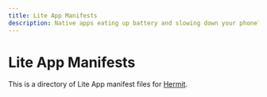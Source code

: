 ```yaml
---
title: Lite App Manifests
description: Native apps eating up battery and slowing down your phone? Switch to Lite Apps.
---
```


# Lite App Manifests

This is a directory of Lite App manifest files for [Hermit](https://hermit.chimbori.com). 
